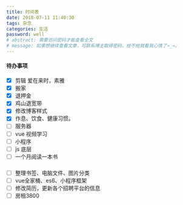 ```yaml
---
title: 时间表
date: 2018-07-11 11:40:30
tags: 杂念
categories: 生活
password: well
# abstract: 需要访问密码才能查看全文
# message: 如果想继续查看文章，可联系博主取得密码，给不给就看我心情了→_→。
---
```


#### 待办事项

- [x] 剪辑 爱在来时，素雅
- [x] 搬家
- [x] 退押金
- [x] 鸡山退宽带
- [x] 修改博客样式
- [x] 作息、饮食、健康习惯。
- [ ] 服务器
- [ ] vue 视频学习
- [ ] 小程序
- [ ] js 底层
- [ ] 一个月阅读一本书

### 
- [ ] 整理书签、电脑文件、图片分类
- [ ] vue全家桶、es6、小程序框架
- [ ] 修改简历，更新各个招聘平台的信息
- [ ] 房租3800
